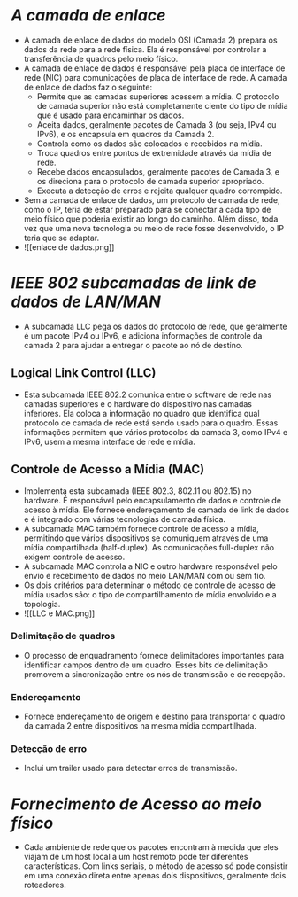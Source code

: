 # *A camada de enlace*

- A camada de enlace de dados do modelo OSI (Camada 2) prepara os dados da rede para a rede física. Ela é responsável por controlar a transferência de quadros pelo meio físico. 
- A camada de enlace de dados é responsável pela placa de interface de rede (NIC) para comunicações de placa de interface de rede. A camada de enlace de dados faz o seguinte:
	- Permite que as camadas superiores acessem a mídia. O protocolo de camada superior não está completamente ciente do tipo de mídia que é usado para encaminhar os dados.
	- Aceita dados, geralmente pacotes de Camada 3 (ou seja, IPv4 ou IPv6), e os encapsula em quadros da Camada 2.
	- Controla como os dados são colocados e recebidos na mídia.
	- Troca quadros entre pontos de extremidade através da mídia de rede.
	- Recebe dados encapsulados, geralmente pacotes de Camada 3, e os direciona para o protocolo de camada superior apropriado.
	- Executa a detecção de erros e rejeita qualquer quadro corrompido.
- Sem a camada de enlace de dados, um protocolo de camada de rede, como o IP, teria de estar preparado para se conectar a cada tipo de meio físico que poderia existir ao longo do caminho. Além disso, toda vez que uma nova tecnologia ou meio de rede fosse desenvolvido, o IP teria que se adaptar.
- ![[enlace de dados.png]]

# *IEEE 802 subcamadas de link de dados de LAN/MAN*

- A subcamada LLC pega os dados do protocolo de rede, que geralmente é um pacote IPv4 ou IPv6, e adiciona informações de controle da camada 2 para ajudar a entregar o pacote ao nó de destino. 

## **Logical Link Control (LLC)**

- Esta subcamada IEEE 802.2 comunica entre o software de rede nas camadas superiores e o hardware do dispositivo nas camadas inferiores. Ela coloca a informação no quadro que identifica qual protocolo de camada de rede está sendo usado para o quadro. Essas informações permitem que vários protocolos da camada 3, como IPv4 e IPv6, usem a mesma interface de rede e mídia.

## **Controle de Acesso a Mídia (MAC)**

- Implementa esta subcamada (IEEE 802.3, 802.11 ou 802.15) no hardware. É responsável pelo encapsulamento de dados e controle de acesso à mídia. Ele fornece endereçamento de camada de link de dados e é integrado com várias tecnologias de camada física.
- A subcamada MAC também fornece controle de acesso a mídia, permitindo que vários dispositivos se comuniquem através de uma mídia compartilhada (half-duplex). As comunicações full-duplex não exigem controle de acesso.
- A subcamada MAC controla a NIC e outro hardware responsável pelo envio e recebimento de dados no meio LAN/MAN com ou sem fio.
- Os dois critérios para determinar o método de controle de acesso de mídia usados são: o tipo de compartilhamento de mídia envolvido e a topologia.
- ![[LLC e MAC.png]]

### **Delimitação de quadros**

- O processo de enquadramento fornece delimitadores importantes para identificar campos dentro de um quadro. Esses bits de delimitação promovem a sincronização entre os nós de transmissão e de recepção.

### **Endereçamento**

- Fornece endereçamento de origem e destino para transportar o quadro da camada 2 entre dispositivos na mesma mídia compartilhada.

### **Detecção de erro**

- Inclui um trailer usado para detectar erros de transmissão.

# *Fornecimento de Acesso ao meio físico*

- Cada ambiente de rede que os pacotes encontram à medida que eles viajam de um host local a um host remoto pode ter diferentes características. Com links seriais, o método de acesso só pode consistir em uma conexão direta entre apenas dois dispositivos, geralmente dois roteadores.